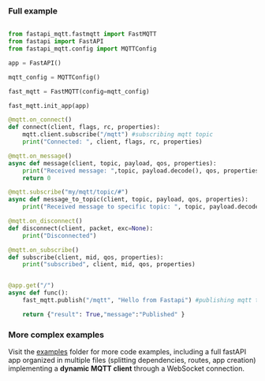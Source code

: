 ### Full example

```python

from fastapi_mqtt.fastmqtt import FastMQTT
from fastapi import FastAPI
from fastapi_mqtt.config import MQTTConfig

app = FastAPI()

mqtt_config = MQTTConfig()

fast_mqtt = FastMQTT(config=mqtt_config)

fast_mqtt.init_app(app)

@mqtt.on_connect()
def connect(client, flags, rc, properties):
    mqtt.client.subscribe("/mqtt") #subscribing mqtt topic
    print("Connected: ", client, flags, rc, properties)

@mqtt.on_message()
async def message(client, topic, payload, qos, properties):
    print("Received message: ",topic, payload.decode(), qos, properties)
    return 0

@mqtt.subscribe("my/mqtt/topic/#")
async def message_to_topic(client, topic, payload, qos, properties):
    print("Received message to specific topic: ", topic, payload.decode(), qos, properties)

@mqtt.on_disconnect()
def disconnect(client, packet, exc=None):
    print("Disconnected")

@mqtt.on_subscribe()
def subscribe(client, mid, qos, properties):
    print("subscribed", client, mid, qos, properties)


@app.get("/")
async def func():
    fast_mqtt.publish("/mqtt", "Hello from Fastapi") #publishing mqtt topic

    return {"result": True,"message":"Published" }
```

### More complex examples

Visit the [examples](https://github.com/sabuhish/fastapi-mqtt/tree/master/examples) folder for more code examples,
including a full fastAPI app organized in multiple files (splitting dependencies, routes, app creation) implementing a **dynamic MQTT client** through a WebSocket connection.
